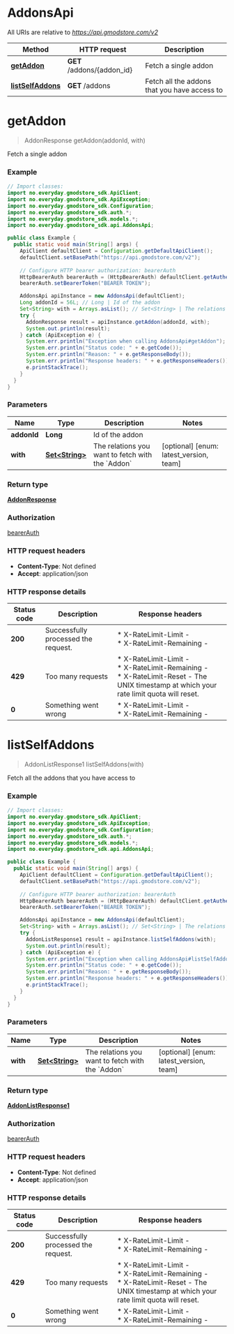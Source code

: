 # AddonsApi

All URIs are relative to *https://api.gmodstore.com/v2*

Method | HTTP request | Description
------------- | ------------- | -------------
[**getAddon**](AddonsApi.md#getAddon) | **GET** /addons/{addon_id} | Fetch a single addon
[**listSelfAddons**](AddonsApi.md#listSelfAddons) | **GET** /addons | Fetch all the addons that you have access to


<a name="getAddon"></a>
# **getAddon**
> AddonResponse getAddon(addonId, with)

Fetch a single addon

### Example
```java
// Import classes:
import no.everyday.gmodstore_sdk.ApiClient;
import no.everyday.gmodstore_sdk.ApiException;
import no.everyday.gmodstore_sdk.Configuration;
import no.everyday.gmodstore_sdk.auth.*;
import no.everyday.gmodstore_sdk.models.*;
import no.everyday.gmodstore_sdk.api.AddonsApi;

public class Example {
  public static void main(String[] args) {
    ApiClient defaultClient = Configuration.getDefaultApiClient();
    defaultClient.setBasePath("https://api.gmodstore.com/v2");
    
    // Configure HTTP bearer authorization: bearerAuth
    HttpBearerAuth bearerAuth = (HttpBearerAuth) defaultClient.getAuthentication("bearerAuth");
    bearerAuth.setBearerToken("BEARER TOKEN");

    AddonsApi apiInstance = new AddonsApi(defaultClient);
    Long addonId = 56L; // Long | Id of the addon
    Set<String> with = Arrays.asList(); // Set<String> | The relations you want to fetch with the `Addon`
    try {
      AddonResponse result = apiInstance.getAddon(addonId, with);
      System.out.println(result);
    } catch (ApiException e) {
      System.err.println("Exception when calling AddonsApi#getAddon");
      System.err.println("Status code: " + e.getCode());
      System.err.println("Reason: " + e.getResponseBody());
      System.err.println("Response headers: " + e.getResponseHeaders());
      e.printStackTrace();
    }
  }
}
```

### Parameters

Name | Type | Description  | Notes
------------- | ------------- | ------------- | -------------
 **addonId** | **Long**| Id of the addon |
 **with** | [**Set&lt;String&gt;**](String.md)| The relations you want to fetch with the &#x60;Addon&#x60; | [optional] [enum: latest_version, team]

### Return type

[**AddonResponse**](AddonResponse.md)

### Authorization

[bearerAuth](../README.md#bearerAuth)

### HTTP request headers

 - **Content-Type**: Not defined
 - **Accept**: application/json

### HTTP response details
| Status code | Description | Response headers |
|-------------|-------------|------------------|
**200** | Successfully processed the request. |  * X-RateLimit-Limit -  <br>  * X-RateLimit-Remaining -  <br>  |
**429** | Too many requests |  * X-RateLimit-Limit -  <br>  * X-RateLimit-Remaining -  <br>  * X-RateLimit-Reset - The UNIX timestamp at which your rate limit quota will reset. <br>  |
**0** | Something went wrong |  * X-RateLimit-Limit -  <br>  * X-RateLimit-Remaining -  <br>  |

<a name="listSelfAddons"></a>
# **listSelfAddons**
> AddonListResponse1 listSelfAddons(with)

Fetch all the addons that you have access to

### Example
```java
// Import classes:
import no.everyday.gmodstore_sdk.ApiClient;
import no.everyday.gmodstore_sdk.ApiException;
import no.everyday.gmodstore_sdk.Configuration;
import no.everyday.gmodstore_sdk.auth.*;
import no.everyday.gmodstore_sdk.models.*;
import no.everyday.gmodstore_sdk.api.AddonsApi;

public class Example {
  public static void main(String[] args) {
    ApiClient defaultClient = Configuration.getDefaultApiClient();
    defaultClient.setBasePath("https://api.gmodstore.com/v2");
    
    // Configure HTTP bearer authorization: bearerAuth
    HttpBearerAuth bearerAuth = (HttpBearerAuth) defaultClient.getAuthentication("bearerAuth");
    bearerAuth.setBearerToken("BEARER TOKEN");

    AddonsApi apiInstance = new AddonsApi(defaultClient);
    Set<String> with = Arrays.asList(); // Set<String> | The relations you want to fetch with the `Addon`
    try {
      AddonListResponse1 result = apiInstance.listSelfAddons(with);
      System.out.println(result);
    } catch (ApiException e) {
      System.err.println("Exception when calling AddonsApi#listSelfAddons");
      System.err.println("Status code: " + e.getCode());
      System.err.println("Reason: " + e.getResponseBody());
      System.err.println("Response headers: " + e.getResponseHeaders());
      e.printStackTrace();
    }
  }
}
```

### Parameters

Name | Type | Description  | Notes
------------- | ------------- | ------------- | -------------
 **with** | [**Set&lt;String&gt;**](String.md)| The relations you want to fetch with the &#x60;Addon&#x60; | [optional] [enum: latest_version, team]

### Return type

[**AddonListResponse1**](AddonListResponse1.md)

### Authorization

[bearerAuth](../README.md#bearerAuth)

### HTTP request headers

 - **Content-Type**: Not defined
 - **Accept**: application/json

### HTTP response details
| Status code | Description | Response headers |
|-------------|-------------|------------------|
**200** | Successfully processed the request. |  * X-RateLimit-Limit -  <br>  * X-RateLimit-Remaining -  <br>  |
**429** | Too many requests |  * X-RateLimit-Limit -  <br>  * X-RateLimit-Remaining -  <br>  * X-RateLimit-Reset - The UNIX timestamp at which your rate limit quota will reset. <br>  |
**0** | Something went wrong |  * X-RateLimit-Limit -  <br>  * X-RateLimit-Remaining -  <br>  |

